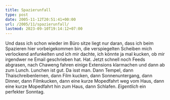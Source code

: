 ```yaml
---
title: Spazierunfall
type: post
date: 2005-11-12T20:51:41+00:00
url: /2005/11/spazierunfall/
lastmod: 2023-09-10T19:14:12+07:00
---
```

Und dass ich schon wieder im Büro sitze liegt nur daran, dass ich beim Spazieren hier vorbeigekommen bin, die verspiegelten Scheiben mich verlockend anfunkelten und ich mir dachte, ich könnte ja mal kucken, ob mir irgendwer ne Email geschrieben hat. Hat. Jetzt schnell noch Feeds abgrasen, nach Chaweng fahren einige Extensions klarmachen und dann ab zum Lunch. Lunchen ist gut. Da isst man. Dann Tempel, dann Thaischreibenlernen, dann Film kucken, dann Sonnenuntergang, dann Dinner, dann Filmkucken, dann eine kurze Mopedfahrt weg vom Haus, dann eine kurze Mopedfahrt hin zum Haus, dann Schlafen. _Eigentlich_ ein perfekter Sonntag.
